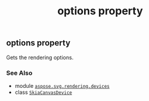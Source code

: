 ﻿---
title: options property
second_title: Aspose.SVG for Python via .NET API References
description: 
type: docs
weight: 260
url: /python-net/aspose.svg.rendering.devices/skiacanvasdevice/options/
is_root: false
---

## options property


Gets the rendering options.

### See Also
* module [`aspose.svg.rendering.devices`](../../)
* class [`SkiaCanvasDevice`](/svg/python-net/aspose.svg.rendering.devices/skiacanvasdevice)
